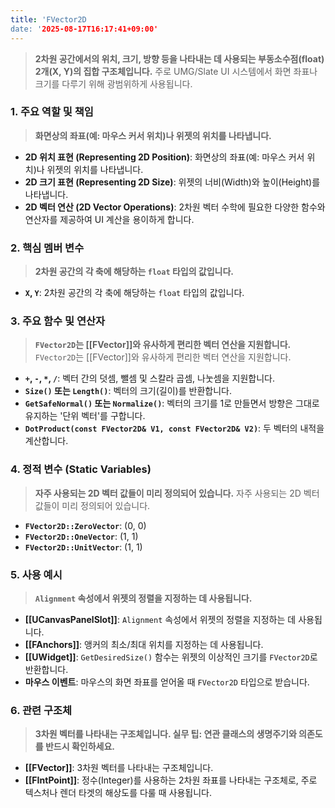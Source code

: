 ```yaml
---
title: 'FVector2D
date: '2025-08-17T16:17:41+09:00'
---
```




> **2차원 공간에서의 위치, 크기, 방향 등을 나타내는 데 사용되는 부동소수점(float) 2개(X, Y)의 집합 구조체입니다.** 주로 UMG/Slate UI 시스템에서 화면 좌표나 크기를 다루기 위해 광범위하게 사용됩니다.

### **1. 주요 역할 및 책임**
> **화면상의 좌표(예: 마우스 커서 위치)나 위젯의 위치를 나타냅니다.**
* **2D 위치 표현 (Representing 2D Position)**:
	화면상의 좌표(예: 마우스 커서 위치)나 위젯의 위치를 나타냅니다.
* **2D 크기 표현 (Representing 2D Size)**:
	위젯의 너비(Width)와 높이(Height)를 나타냅니다.
* **2D 벡터 연산 (2D Vector Operations)**:
	2차원 벡터 수학에 필요한 다양한 함수와 연산자를 제공하여 UI 계산을 용이하게 합니다.

### **2. 핵심 멤버 변수**
> **2차원 공간의 각 축에 해당하는 `float` 타입의 값입니다.**
* **`X`, `Y`**:
	2차원 공간의 각 축에 해당하는 `float` 타입의 값입니다.

### **3. 주요 함수 및 연산자**
> **`FVector2D`는 [[FVector]]와 유사하게 편리한 벡터 연산을 지원합니다.**
`FVector2D`는 [[FVector]]와 유사하게 편리한 벡터 연산을 지원합니다.
* **`+`, `-`, `*`, `/`**:
	벡터 간의 덧셈, 뺄셈 및 스칼라 곱셈, 나눗셈을 지원합니다.
* **`Size()` 또는 `Length()`**:
	벡터의 크기(길이)를 반환합니다.
* **`GetSafeNormal()` 또는 `Normalize()`**:
	벡터의 크기를 1로 만들면서 방향은 그대로 유지하는 '단위 벡터'를 구합니다.
* **`DotProduct(const FVector2D& V1, const FVector2D& V2)`**:
	두 벡터의 내적을 계산합니다.

### **4. 정적 변수 (Static Variables)**
> **자주 사용되는 2D 벡터 값들이 미리 정의되어 있습니다.**
자주 사용되는 2D 벡터 값들이 미리 정의되어 있습니다.
* **`FVector2D::ZeroVector`**:
	(0, 0)
* **`FVector2D::OneVector`**:
	(1, 1)
* **`FVector2D::UnitVector`**:
	(1, 1)

### **5. 사용 예시**
> **`Alignment` 속성에서 위젯의 정렬을 지정하는 데 사용됩니다.**
* **[[UCanvasPanelSlot]]**:
	`Alignment` 속성에서 위젯의 정렬을 지정하는 데 사용됩니다.
* **[[FAnchors]]**:
	앵커의 최소/최대 위치를 지정하는 데 사용됩니다.
* **[[UWidget]]**:
	`GetDesiredSize()` 함수는 위젯의 이상적인 크기를 `FVector2D`로 반환합니다.
* **마우스 이벤트**:
	마우스의 화면 좌표를 얻어올 때 `FVector2D` 타입으로 받습니다.

### **6. 관련 구조체**
> **3차원 벡터를 나타내는 구조체입니다. 실무 팁: 연관 클래스의 생명주기와 의존도를 반드시 확인하세요.**
* **[[FVector]]**:
	3차원 벡터를 나타내는 구조체입니다.
* **[[FIntPoint]]**:
	정수(Integer)를 사용하는 2차원 좌표를 나타내는 구조체로, 주로 텍스처나 렌더 타겟의 해상도를 다룰 때 사용됩니다.
